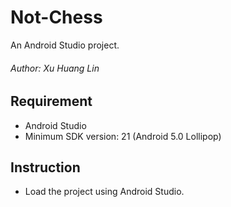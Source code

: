 # Not-Chess
An Android Studio project.
###### Author: Xu Huang Lin
## Requirement
- Android Studio
- Minimum SDK version: 21 (Android 5.0 Lollipop)
## Instruction
- Load the project using Android Studio.
